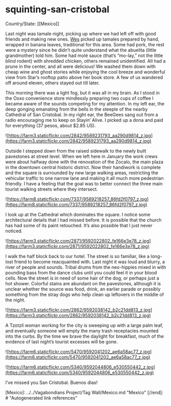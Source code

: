 # squinting-san-cristobal

Country/State: [[Mexico]]

Last night was tamale night, picking up where we had left off with good friends and making new ones. [Wes](https://johnnyvagabond.com/) picked up tamales prepared by hand, wrapped in banana leaves, traditional for this area. Some had pork, the rest were a mystery since he didn’t quite understand what the abuelita (little grandmother) told him. Some had molé sauce (that’s “mo-lay,” not the little blind rodent) with shredded chicken, others remained unidentified. All had a prune in the center, and all were delicious! We washed them down with cheap wine and ghost stories while enjoying the cool breeze and wonderful view from Star’s rooftop patio above her book store. A few of us wandered off around eleven, others stayed out till later.

This morning there was a light fog, but it was all in my brain. As I stood in the Oxxo convenience store mindlessly preparing two cups of coffee I became aware of the sounds competing for my attention. In my left ear, the deep gonging emanating from the bells in the steeple of the nearby Cathedral of San Cristobal. In my right ear, the BeeGees sang out from a radio encouraging me to keep on Stayin’ Alive. I picked up a dona and paid for everything (37 pesos, about $2.85 US).

![https://farm3.staticflickr.com/2842/9589231793_aa290d9814_z.jpg](https://farm3.staticflickr.com/2842/9589231793_aa290d9814_z.jpg)

Outside I stepped down from the raised sidewalk to the newly built pavestones at street level. When we left here in January the work crews were about halfway done with the renovation of the Zocalo, the main plaza in the downtown central historic district. Now their handiwork is complete and the square is surrounded by new large walking areas, restricting the vehicular traffic to one narrow lane and making it all much more pedestrian friendly. I have a feeling that the goal was to better connect the three main tourist walking streets where they intersect.

![https://farm8.staticflickr.com/7337/9589218257_86fd2f0797_z.jpg](https://farm8.staticflickr.com/7337/9589218257_86fd2f0797_z.jpg)

I look up at the Cathedral which dominates the square. I notice some architectural details that I had missed before. It is possible that the church has had some of its paint retouched. It’s also possible that I just never noticed.

![https://farm3.staticflickr.com/2871/9592022802_fe166e3e78_z.jpg](https://farm3.staticflickr.com/2871/9592022802_fe166e3e78_z.jpg)

I walk the half block back to our hotel. The street is so familiar, like a long-lost friend to become reacquainted with. Last night it was loud and blurry, a river of people and sounds. Tribal drums from the neo-hippies mixed in with pounding bass from the dance clubs until you could feel it in your blood cells. Now the street is in need of some hair of the dog, or perhaps just a hot shower. Colorful stains are abundant on the pavestones, although it is unclear whether the source was food, drink, an earlier parade or possibly something from the stray dogs who help clean up leftovers in the middle of the night.

![https://farm3.staticflickr.com/2862/9592038142_b2c21dd813_z.jpg](https://farm3.staticflickr.com/2862/9592038142_b2c21dd813_z.jpg)

A Tzotzil woman working for the city is sweeping up with a large palm leaf, and eventually someone will empty the many trash receptacles mounted into the curbs. By the time we brave the daylight for breakfast, much of the evidence of last night’s tourist excesses will be gone.

![https://farm6.staticflickr.com/5470/9592041202_ae6a58ac77_z.jpg](https://farm6.staticflickr.com/5470/9592041202_ae6a58ac77_z.jpg)

![https://farm6.staticflickr.com/5340/9592044806_e530550442_z.jpg](https://farm6.staticflickr.com/5340/9592044806_e530550442_z.jpg)

I’ve missed you San Cristobal. Buenos dias!

[//begin]: # "Autogenerated link references for markdown compatibility"
[Mexico]: ../../Vagabondians Project/Tag Wall/Mexico.md "Mexico"
[//end]: # "Autogenerated link references"